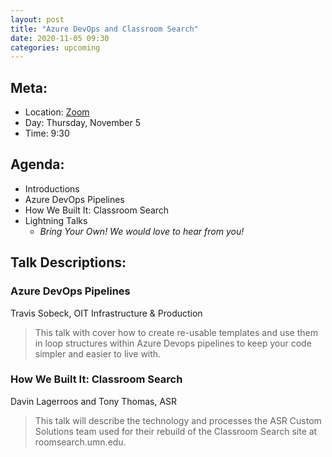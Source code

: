 ```yaml
---
layout: post
title: "Azure DevOps and Classroom Search"
date: 2020-11-05 09:30
categories: upcoming
---
```


## Meta:

- Location: [Zoom](https://z.umn.edu/cpmstream)
- Day: Thursday, November 5
- Time: 9:30

## Agenda:

- Introductions
- Azure DevOps Pipelines
- How We Built It: Classroom Search
- Lightning Talks
  - _Bring Your Own! We would love to hear from you!_

## Talk Descriptions:

### Azure DevOps Pipelines
Travis Sobeck, OIT Infrastructure & Production

>This talk with cover how to create re-usable templates and use them in loop structures within Azure Devops pipelines to keep your code simpler and easier to live with.

### How We Built It: Classroom Search
Davin Lagerroos and Tony Thomas, ASR

>This talk will describe the technology and processes the ASR Custom Solutions team used for their rebuild of the Classroom Search site at roomsearch.umn.edu.
